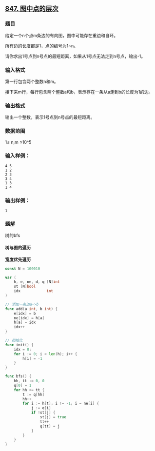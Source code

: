 ## [847. 图中点的层次](https://www.acwing.com/problem/content/solution/849/1/)

### 题目

给定一个n个点m条边的有向图，图中可能存在重边和自环。

所有边的长度都是1，点的编号为1~n。

请你求出1号点到n号点的最短距离，如果从1号点无法走到n号点，输出-1。

### 输入格式

第一行包含两个整数n和m。

接下来m行，每行包含两个整数a和b，表示存在一条从a走到b的长度为1的边。

### 输出格式

输出一个整数，表示1号点到n号点的最短距离。

### 数据范围

1≤ n,m ≤10^5

### 输入样例：

```
4 5
1 2
2 3
3 4
1 3
1 4
```

### 输出样例：

```
1
```

### 题解

树的bfs

#### 树与图的遍历

**宽度优先遍历**

```go
const N = 100010

var (
	h, e, ne, d, q [N]int
    st [N]bool
	idx            int
)

// 添加一条边a->b
func add(a int, b int) {
	e[idx] = b
	ne[idx] = h[a]
	h[a] = idx
	idx++
}

// 初始化
func init() {
    idx = 0;
    for i := 0; i < len(h); i++ {
		h[i] = -1
	}
}

func bfs() {
    hh, tt := 0, 0
    q[0] = 1
    for hh <= tt {
		t := q[hh]
		hh++
		for i := h[t]; i != -1; i = ne[i] {
			j := e[i]
			if !st[j] {
				st[j] = true
				tt++
				q[tt] = j
			}
		}
	}
}
```

